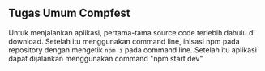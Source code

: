 ## Tugas Umum Compfest
Untuk menjalankan aplikasi, pertama-tama source code terlebih dahulu di download. Setelah itu menggunakan command line, inisasi npm pada repository dengan mengetik `npm i` pada command line. Setelah itu aplikasi dapat dijalankan menggunakan command "npm start dev" 